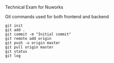 Technical Exam for Nuworks

Git commands used for both frontend and backend
```
git init
git add .
git commit -m "Initial commit"
git remote add origin
git push -u origin master
git pull origin master
git status
git log
```

